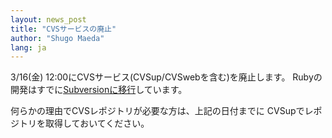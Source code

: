 ```yaml
---
layout: news_post
title: "CVSサービスの廃止"
author: "Shugo Maeda"
lang: ja
---
```


3/16(金) 12:00にCVSサービス(CVSup/CVSwebを含む)を廃止します。
Rubyの開発はすでに[Subversionに移行](/ja/news/2006/12/22/cvs-repository-moved-to-svn/)しています。

何らかの理由でCVSレポジトリが必要な方は、上記の日付までに CVSupでレポジトリを取得しておいてください。

